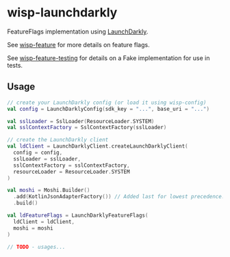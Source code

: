# wisp-launchdarkly

FeatureFlags implementation using [LaunchDarkly](https://launchdarkly.com/).

See [wisp-feature](https://github.com/cashapp/misk/tree/master/wisp-feature) for more details on
feature flags.

See [wisp-feature-testing](https://github.com/cashapp/misk/tree/master/wisp-feature-testing) 
for details on a Fake implementation for use in tests.

## Usage

```kotlin
// create your LaunchDarkly config (or load it using wisp-config)
val config = LaunchDarklyConfig(sdk_key = "...", base_uri = "...")

val sslLoader = SslLoader(ResourceLoader.SYSTEM)
val sslContextFactory = SslContextFactory(sslLoader)

// create the LaunchDarkly client
val ldClient = LaunchDarklyClient.createLaunchDarklyClient(
  config = config,
  sslLoader = sslLoader,
  sslContextFactory = sslContextFactory,
  resourceLoader = ResourceLoader.SYSTEM
)

val moshi = Moshi.Builder()
  .add(KotlinJsonAdapterFactory()) // Added last for lowest precedence.
  .build()

val ldFeatureFlags = LaunchDarklyFeatureFlags(
  ldClient = ldClient,
  moshi = moshi
)

// TODO - usages...
```
